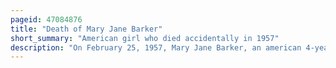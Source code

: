 ```yaml
---
pageid: 47084876
title: "Death of Mary Jane Barker"
short_summary: "American girl who died accidentally in 1957"
description: "On February 25, 1957, Mary Jane Barker, an american 4-year-old Girl from Bellmawr, New Jersey, went missing along with her Playmate's Dog. Her Body was discovered on March 3 by her Playmate in the Closet of a vacant House near her Home after an extensive Search throughout the City dubbed by the Press as the largest Search in south Jersey. The Dog bounded out of the Closet seemingly unharmed."
---
```

